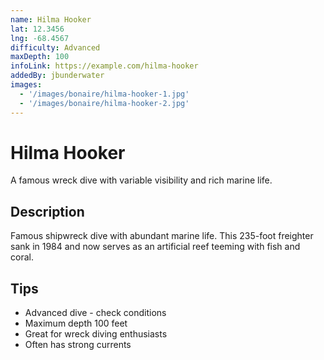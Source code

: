 ```yaml
---
name: Hilma Hooker
lat: 12.3456
lng: -68.4567
difficulty: Advanced
maxDepth: 100
infoLink: https://example.com/hilma-hooker
addedBy: jbunderwater
images:
  - '/images/bonaire/hilma-hooker-1.jpg'
  - '/images/bonaire/hilma-hooker-2.jpg'
---
```


# Hilma Hooker

A famous wreck dive with variable visibility and rich marine life.

## Description
Famous shipwreck dive with abundant marine life. This 235-foot freighter sank in 1984 and now serves as an artificial reef teeming with fish and coral.

## Tips
- Advanced dive - check conditions
- Maximum depth 100 feet
- Great for wreck diving enthusiasts
- Often has strong currents 